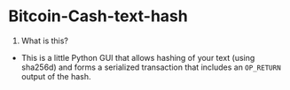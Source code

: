 # Bitcoin-Cash-text-hash

1. What is this?

* This is a little Python GUI that allows hashing of your text (using sha256d) and forms a serialized transaction that includes an ```OP_RETURN ``` output of the hash.

